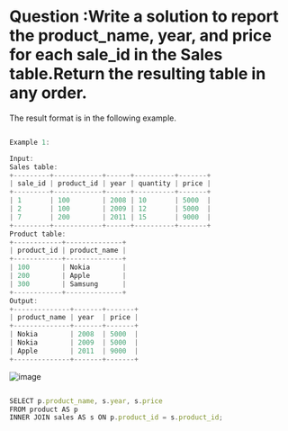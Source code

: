 # Question :Write a solution to report the product_name, year, and price for each sale_id in the Sales table.Return the resulting table in any order.

The result format is in the following example.

```jsx

Example 1:

Input: 
Sales table:
+---------+------------+------+----------+-------+
| sale_id | product_id | year | quantity | price |
+---------+------------+------+----------+-------+ 
| 1       | 100        | 2008 | 10       | 5000  |
| 2       | 100        | 2009 | 12       | 5000  |
| 7       | 200        | 2011 | 15       | 9000  |
+---------+------------+------+----------+-------+
Product table:
+------------+--------------+
| product_id | product_name |
+------------+--------------+
| 100        | Nokia        |
| 200        | Apple        |
| 300        | Samsung      |
+------------+--------------+
Output: 
+--------------+-------+-------+
| product_name | year  | price |
+--------------+-------+-------+
| Nokia        | 2008  | 5000  |
| Nokia        | 2009  | 5000  |
| Apple        | 2011  | 9000  |
+--------------+-------+-------+
```
![image](https://github.com/user-attachments/assets/fe138ab7-cf0b-4b74-ae9f-0acb3102f364)


```jsx

SELECT p.product_name, s.year, s.price
FROM product AS p
INNER JOIN sales AS s ON p.product_id = s.product_id;

```
